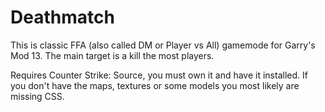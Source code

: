 # Deathmatch
This is classic FFA (also called DM or Player vs All) gamemode for Garry's Mod 13. The main target is a kill the most players.

Requires Counter Strike: Source, you must own it and have it installed. If you don't have the maps, textures or some models you most likely are missing CSS.